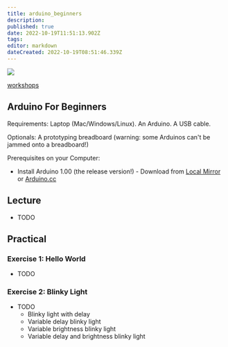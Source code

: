```yaml
---
title: arduino_beginners
description: 
published: true
date: 2022-10-19T11:51:13.902Z
tags: 
editor: markdown
dateCreated: 2022-10-19T08:51:46.339Z
---
```


![](/events/arduinouni.jpg)

[workshops](/workshops)

## Arduino For Beginners

Requirements: Laptop (Mac/Windows/Linux). An Arduino. A USB cable.

Optionals: A prototyping breadboard (warning: some Arduinos can't be jammed onto a breadboard!)

Prerequisites on your Computer:

-   Install Arduino 1.00 (the release version!) - Download from [Local Mirror](http://internal/useful-software/arduino) or [Arduino.cc](http://arduino.cc/hu/Main/Software)

## Lecture

-   TODO

## Practical

### Exercise 1: Hello World

-   TODO

### Exercise 2: Blinky Light

-   TODO
    -   Blinky light with delay
    -   Variable delay blinky light
    -   Variable brightness blinky light
    -   Variable delay and brightness blinky light
